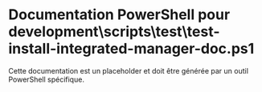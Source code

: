 # Documentation PowerShell pour development\scripts\test\test-install-integrated-manager-doc.ps1

Cette documentation est un placeholder et doit être générée par un outil PowerShell spécifique.
